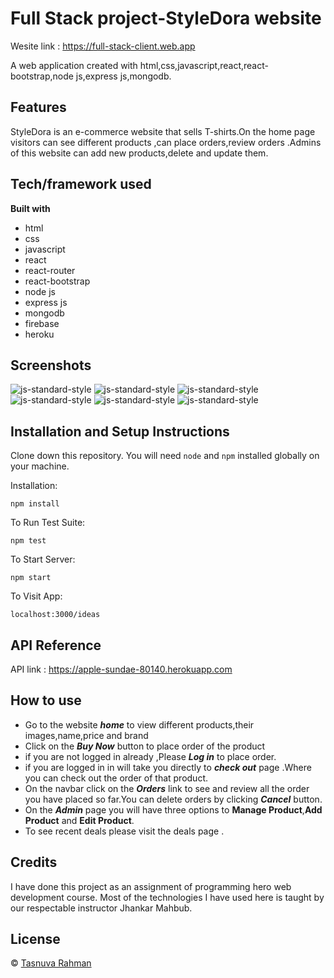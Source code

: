 # Full Stack project-StyleDora website
Wesite link : https://full-stack-client.web.app

A web  application created with html,css,javascript,react,react-bootstrap,node js,express js,mongodb.

## Features
StyleDora is an e-commerce website that sells T-shirts.On the home page visitors can see different products ,can place orders,review orders .Admins of this website can add new products,delete and update them.

## Tech/framework used

<b>Built with</b>

* html
* css
* javascript
* react
* react-router
* react-bootstrap
* node js
* express js
* mongodb
* firebase
* heroku
 
## Screenshots
![js-standard-style](./src/images/screenshots/React-App.png)
![js-standard-style](./src/images/screenshots/React-App-(1).png)
![js-standard-style](./src/images/screenshots/React-App-(2).png)
![js-standard-style](./src/images/screenshots/React-App-(3).png)
![js-standard-style](./src/images/screenshots/React-App-(4).png)
![js-standard-style](./src/images/screenshots/React-App-(5).png)

## Installation and Setup Instructions

Clone down this repository. You will need `node` and `npm` installed globally on your machine.  

Installation:

`npm install`  

To Run Test Suite:  

`npm test`  

To Start Server:

`npm start`  

To Visit App:

`localhost:3000/ideas` 

## API Reference

API link : https://apple-sundae-80140.herokuapp.com

## How to use 

* Go to the website ***home*** to view different products,their images,name,price and brand
* Click on the ***Buy Now*** button to place order of the product
* if you are not logged in already ,Please ***Log in*** to place order.
* if you are logged in in will take you directly to ***check out*** page .Where you can check out the order of that product.
* On the navbar click on the ***Orders*** link to see and review all the order you have placed so far.You can delete orders by clicking ***Cancel*** button.
* On the ***Admin*** page you will have three options to **Manage Product**,**Add Product** and **Edit Product**.
* To see recent deals please visit the deals page .

## Credits
I have done this project as an assignment of programming hero web development course. Most of the technologies I have used here is taught by our respectable instructor Jhankar Mahbub.

## License

© [Tasnuva Rahman](https://github.com/tasnuvatina)